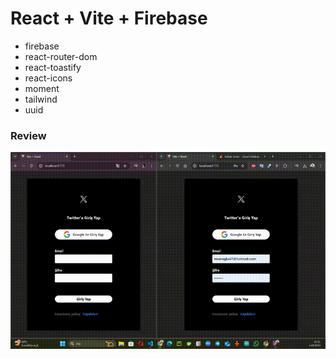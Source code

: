 # React + Vite + Firebase

- firebase
- react-router-dom 
- react-toastify 
- react-icons 
- moment
- tailwind
- uuid

### Review
![gif](./public/twitter-clone.gif)
